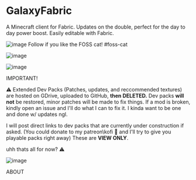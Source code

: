 # GalaxyFabric
A Minecraft client for Fabric. Updates on the double, perfect for the day to day power boost. Easily editable with Fabric.

![image](https://github.com/RaenzyIsDev/GalaxyFabric/assets/132928035/f050a777-f1ca-462e-9dad-14e388556b79) Follow if you like the FOSS cat! #foss-cat

![image](https://github.com/RaenzyIsDev/GalaxyFabric/assets/132928035/6301fc75-57d4-4cbc-87eb-5a2deeab054b)
 
 
 ![image](https://github.com/RaenzyIsDev/GalaxyFabric/assets/132928035/205db196-701d-4fbc-9a67-39e3b8678949)

IMPORTANT! 

⚠️ Extended Dev Packs (Patches, updates, and reccommended textures) are hosted on GDrive, uploaded to GitHub, **then DELETED.**
Dev packs **will not** be restored, minor patches will be made to fix things. If a mod is broken, kindly open an issue and I'll do what I can to fix it. I kinda want to be one and done w/ updates ngl.

I will post direct links to dev packs that are currently under construction if asked. (You could donate to my patreon\kofi 🙏 and I'll try to give you playable packs right away) These are **VIEW ONLY**.

uhh thats all for now?
⚠️

![image](https://github.com/RaenzyIsDev/GalaxyFabric/assets/132928035/4cae321a-241f-490d-9ff7-161d63379ead)


ABOUT




